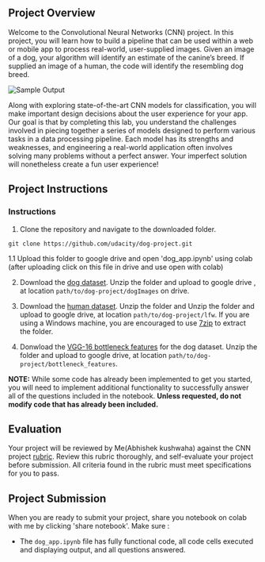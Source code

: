 [//]: # (Image References)

[image1]: ./images/sample_dog_output.png "Sample Output"
[image2]: ./images/vgg16_model.png "VGG-16 Model Keras Layers"
[image3]: ./images/vgg16_model_draw.png "VGG16 Model Figure"


## Project Overview

Welcome to the Convolutional Neural Networks (CNN) project. In this project, you will learn how to build a pipeline that can be used within a web or mobile app to process real-world, user-supplied images.  Given an image of a dog, your algorithm will identify an estimate of the canine’s breed.  If supplied an image of a human, the code will identify the resembling dog breed.  

![Sample Output][image1]

Along with exploring state-of-the-art CNN models for classification, you will make important design decisions about the user experience for your app.  Our goal is that by completing this lab, you understand the challenges involved in piecing together a series of models designed to perform various tasks in a data processing pipeline.  Each model has its strengths and weaknesses, and engineering a real-world application often involves solving many problems without a perfect answer.  Your imperfect solution will nonetheless create a fun user experience!

## Project Instructions

### Instructions

1. Clone the repository and navigate to the downloaded folder.
```	
git clone https://github.com/udacity/dog-project.git

```
1.1 Upload this folder to google drive and open 'dog_app.ipynb' using colab (after uploading click on this file in drive and use open with colab)

2. Download the [dog dataset](https://s3-us-west-1.amazonaws.com/udacity-aind/dog-project/dogImages.zip).  Unzip the folder and upload to google drive , at location `path/to/dog-project/dogImages` on drive. 

3. Download the [human dataset](https://s3-us-west-1.amazonaws.com/udacity-aind/dog-project/lfw.zip).  Unzip the folder and Unzip the folder and upload to google drive, at location `path/to/dog-project/lfw`.  If you are using a Windows machine, you are encouraged to use [7zip](http://www.7-zip.org/) to extract the folder. 

4. Donwload the [VGG-16 bottleneck features](https://s3-us-west-1.amazonaws.com/udacity-aind/dog-project/DogVGG16Data.npz) for the dog dataset.  Unzip the folder and upload to google drive, at location `path/to/dog-project/bottleneck_features`.



__NOTE:__ While some code has already been implemented to get you started, you will need to implement additional functionality to successfully answer all of the questions included in the notebook. __Unless requested, do not modify code that has already been included.__

## Evaluation

Your project will be reviewed by Me(Abhishek kushwaha) against the CNN project [rubric](https://review.udacity.com/#!/rubrics/810/view).  Review this rubric thoroughly, and self-evaluate your project before submission.  All criteria found in the rubric must meet specifications for you to pass.

## Project Submission

When you are ready to submit your project, share you notebook on colab with me by clicking 'share notebook'. Make sure :
- The `dog_app.ipynb` file has fully functional code, all code cells executed and displaying output, and all questions answered.


